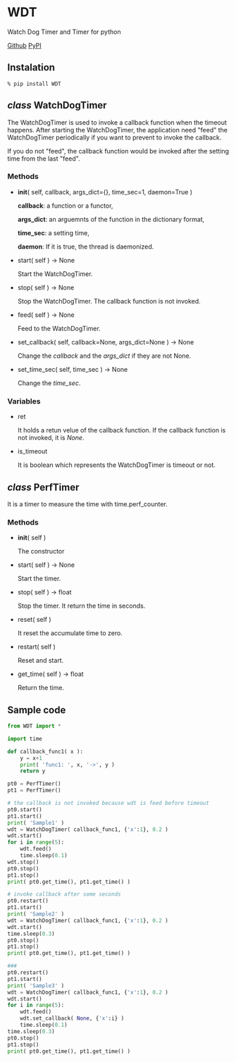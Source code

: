 # WDT

Watch Dog Timer and Timer for python

[Github](https://github.com/mastnk/WDT/) [PyPI](https://pypi.org/project/WDT/)


## Instalation

```% pip install WDT```

## *class* WatchDogTimer

The WatchDogTimer is used to invoke a callback function when the timeout happens.
After starting the WatchDogTimer, the application need "feed" the WatchDogTimer periodically if you want to prevent to invoke the callback.

If you do not "feed", the callback function would be invoked after the setting time from the last "feed".

### Methods

- __init__( self, callback, args_dict={}, time_sec=1, daemon=True )

	**callback**: a function or a functor,

	**args_dict**: an arguemnts of the function in the dictionary format,

	**time_sec**: a setting time,

	**daemon**: If it is true, the thread is daemonized.

- start( self ) -> None

	Start the WatchDogTimer.

- stop( self ) -> None

	Stop the WatchDogTimer. The callback function is not invoked.

- feed( self ) -> None

	Feed to the WatchDogTimer.

- set_callback( self, callback=None, args_dict=None ) -> None

	Change the *callback* and the *args_dict* if they are not None.

- set_time_sec( self, time_sec ) -> None

	Change the *time_sec*.

### Variables

- ret

	It holds a retun velue of the callback function. If the callback function is not invoked, it is *None*.

- is_timeout

	It is boolean which represents the WatchDogTimer is timeout or not.
	

## *class* PerfTimer

It is a timer to measure the time with time.perf_counter.

### Methods

- __init__( self )

	The constructor

- start( self ) -> None

	Start the timer.

- stop( self ) -> float

	Stop the timer. 
	It return the time in seconds.

- reset( self )

	It reset the accumulate time to zero.

- restart( self )

	Reset and start.

- get_time( self ) -> float

	Return the time.

## Sample code

```python
from WDT import *

import time

def callback_func1( x ):
	y = x+1
	print( 'func1: ', x, '->', y )
	return y

pt0 = PerfTimer()
pt1 = PerfTimer()

# the callback is not invoked because wdt is feed before timeout
pt0.start()
pt1.start()
print( 'Sample1' )
wdt = WatchDogTimer( callback_func1, {'x':1}, 0.2 )
wdt.start()
for i in range(5):
	wdt.feed()
	time.sleep(0.1)
wdt.stop()
pt0.stop()
pt1.stop()
print( pt0.get_time(), pt1.get_time() )

# invoke callback after some seconds
pt0.restart()
pt1.start()
print( 'Sample2' )
wdt = WatchDogTimer( callback_func1, {'x':1}, 0.2 )
wdt.start()
time.sleep(0.3)
pt0.stop()
pt1.stop()
print( pt0.get_time(), pt1.get_time() )

###
pt0.restart()
pt1.start()
print( 'Sample3' )
wdt = WatchDogTimer( callback_func1, {'x':1}, 0.2 )
wdt.start()
for i in range(5):
	wdt.feed()
	wdt.set_callback( None, {'x':i} )
	time.sleep(0.1)
time.sleep(0.3)
pt0.stop()
pt1.stop()
print( pt0.get_time(), pt1.get_time() )
```